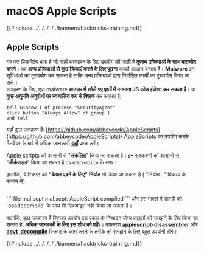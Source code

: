 # macOS Apple Scripts

{{#include ../../../../../banners/hacktricks-training.md}}

## Apple Scripts

यह एक स्क्रिप्टिंग भाषा है जो कार्य स्वचालन के लिए उपयोग की जाती है **दूरस्थ प्रक्रियाओं के साथ बातचीत करने**। यह **अन्य प्रक्रियाओं से कुछ क्रियाएँ करने के लिए पूछना** काफी आसान बनाता है। **Malware** इन सुविधाओं का दुरुपयोग कर सकता है ताकि अन्य प्रक्रियाओं द्वारा निर्यातित कार्यों का दुरुपयोग किया जा सके।\
उदाहरण के लिए, एक malware **ब्राउज़र में खोले गए पृष्ठों में मनमाना JS कोड इंजेक्ट कर सकता है**। या **कुछ अनुमति अनुरोधों पर स्वचालित रूप से क्लिक** कर सकता है;
```applescript
tell window 1 of process "SecurityAgent"
click button "Always Allow" of group 1
end tell
```
यहाँ कुछ उदाहरण हैं: [https://github.com/abbeycode/AppleScripts](https://github.com/abbeycode/AppleScripts)\
AppleScripts का उपयोग करके मैलवेयर के बारे में अधिक जानकारी [**यहाँ**](https://www.sentinelone.com/blog/how-offensive-actors-use-applescript-for-attacking-macos/) प्राप्त करें।

Apple scripts को आसानी से "**संकलित**" किया जा सकता है। इन संस्करणों को आसानी से "**डीकंपाइल**" किया जा सकता है `osadecompile` के साथ।

हालांकि, ये स्क्रिप्ट को **"केवल पढ़ने के लिए" निर्यात** भी किया जा सकता है ( "निर्यात..." विकल्प के माध्यम से):

<figure><img src="https://github.com/carlospolop/hacktricks/raw/master/images/image%20(556).png" alt=""><figcaption></figcaption></figure>
```
file mal.scpt
mal.scpt: AppleScript compiled
```
और इस मामले में सामग्री को `osadecompile` के साथ भी डिकंपाइल नहीं किया जा सकता है।

हालांकि, कुछ उपकरण हैं जिनका उपयोग इस प्रकार के निष्पादन योग्य फ़ाइलों को समझने के लिए किया जा सकता है, [**अधिक जानकारी के लिए इस शोध को पढ़ें**](https://labs.sentinelone.com/fade-dead-adventures-in-reversing-malicious-run-only-applescripts/))। उपकरण [**applescript-disassembler**](https://github.com/Jinmo/applescript-disassembler) और [**aevt_decompile**](https://github.com/SentineLabs/aevt_decompile) स्क्रिप्ट के काम करने के तरीके को समझने के लिए बहुत उपयोगी होंगे।

{{#include ../../../../../banners/hacktricks-training.md}}
